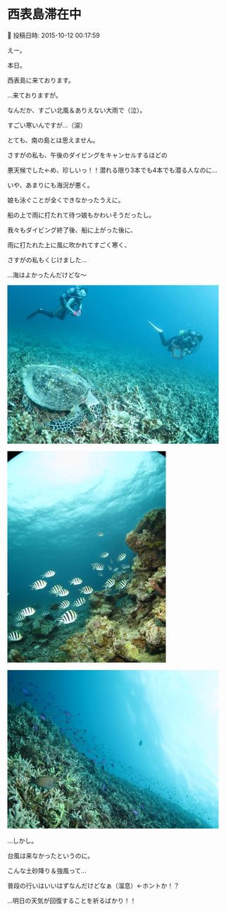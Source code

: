 # 西表島滞在中

📅 投稿日時: 2015-10-12 00:17:59

えー。


本日。


西表島に来ております。


…来ておりますが。





なんだか、すごい北風＆ありえない大雨で（泣）。


すごい寒いんですが…（涙）


とても、南の島とは思えません。


さすがの私も、午後のダイビングをキャンセルするほどの


悪天候でした←め、珍しいっ！！潜れる限り3本でも4本でも潜る人なのに…





いや、あまりにも海況が悪く。


娘も泳ぐことが全くできなかったうえに。


船の上で雨に打たれて待つ娘もかわいそうだったし。


我々もダイビング終了後、船に上がった後に、


雨に打たれた上に風に吹かれてすごく寒く、


さすがの私もくじけました…





…海はよかったんだけどな～




![d95ee00134463bcba31903578904809c.jpg](images/d95ee00134463bcba31903578904809c.jpg)









![1b57a03fa2357fc5e48f364ec2fbc987.jpg](images/1b57a03fa2357fc5e48f364ec2fbc987.jpg)









![efef9419e2dbe20b7839ebe015cb74b0.jpg](images/efef9419e2dbe20b7839ebe015cb74b0.jpg)




…しかし。


台風は来なかったというのに。


こんな土砂降り＆強風って…


普段の行いはいいはずなんだけどなぁ（溜息）←ホントか！？





…明日の天気が回復することを祈るばかり！！
